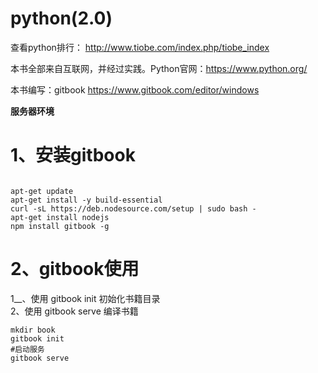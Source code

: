 
# python(2.0)
查看python排行：
http://www.tiobe.com/index.php/tiobe_index


本书全部来自互联网，并经过实践。Python官网：https://www.python.org/

本书编写：gitbook
https://www.gitbook.com/editor/windows


**服务器环境**

# 1、安装gitbook


```

apt-get update
apt-get install -y build-essential
curl -sL https://deb.nodesource.com/setup | sudo bash -
apt-get install nodejs
npm install gitbook -g 

```

# 2、gitbook使用

1__、使用 gitbook init 初始化书籍目录 <br />
2、使用 gitbook serve 编译书籍<br />

```
mkdir book
gitbook init
#启动服务
gitbook serve

```